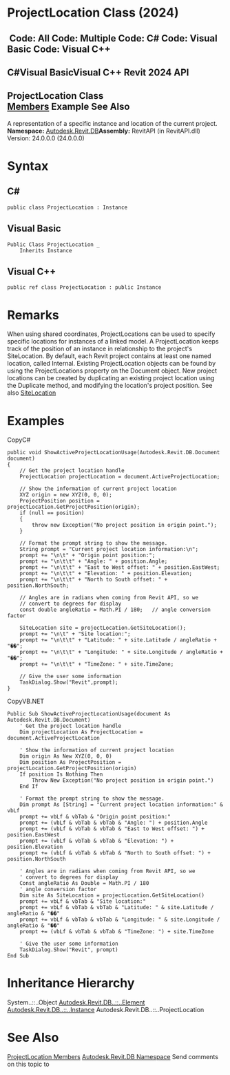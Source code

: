 # ProjectLocation Class (2024)

﻿
 Code: All Code: Multiple Code: C# Code: Visual Basic Code: Visual C++   
---  
C#Visual BasicVisual C++
Revit 2024 API  
---  
ProjectLocation Class  
[Members](5a4fcda2-f474-583b-be4c-a167e4efa116.md "ProjectLocation Members") Example See Also  
---  
A representation of a specific instance and location of the current project. 
**Namespace:** [Autodesk.Revit.DB](87546ba7-461b-c646-cbb1-2cb8f5bff8b2.md "Autodesk.Revit.DB Namespace")**Assembly:** RevitAPI (in RevitAPI.dll) Version: 24.0.0.0 (24.0.0.0)
# Syntax
C#  
---  
```text
public class ProjectLocation : Instance
```
  
Visual Basic  
---  
```text
Public Class ProjectLocation _
	Inherits Instance
```
  
Visual C++  
---  
```text
public ref class ProjectLocation : public Instance
```
  
# Remarks
When using shared coordinates, ProjectLocations can be used to specify specific locations for instances of a linked model. A ProjectLocation keeps track of the position of an instance in relationship to the project's SiteLocation.
By default, each Revit project contains at least one named location, called Internal. Existing ProjectLocation objects can be found by using the ProjectLocations property on the Document object. New project locations can be created by duplicating an existing project location using the Duplicate method, and modifying the location's project position. 
See also [SiteLocation](9d71159d-514c-c1b3-8673-5c0e7f28b688.md "SiteLocation Class")
# Examples
CopyC#
```text
public void ShowActiveProjectLocationUsage(Autodesk.Revit.DB.Document document)
{
    // Get the project location handle 
    ProjectLocation projectLocation = document.ActiveProjectLocation;

    // Show the information of current project location
    XYZ origin = new XYZ(0, 0, 0);
    ProjectPosition position = projectLocation.GetProjectPosition(origin);
    if (null == position)
    {
        throw new Exception("No project position in origin point.");
    }

    // Format the prompt string to show the message.
    String prompt = "Current project location information:\n";
    prompt += "\n\t" + "Origin point position:";
    prompt += "\n\t\t" + "Angle: " + position.Angle;
    prompt += "\n\t\t" + "East to West offset: " + position.EastWest;
    prompt += "\n\t\t" + "Elevation: " + position.Elevation;
    prompt += "\n\t\t" + "North to South offset: " + position.NorthSouth;

    // Angles are in radians when coming from Revit API, so we 
    // convert to degrees for display
    const double angleRatio = Math.PI / 180;   // angle conversion factor

    SiteLocation site = projectLocation.GetSiteLocation();
    prompt += "\n\t" + "Site location:";
    prompt += "\n\t\t" + "Latitude: " + site.Latitude / angleRatio + "��";
    prompt += "\n\t\t" + "Longitude: " + site.Longitude / angleRatio + "��";
    prompt += "\n\t\t" + "TimeZone: " + site.TimeZone;

    // Give the user some information
    TaskDialog.Show("Revit",prompt);
}
```

CopyVB.NET
```text
Public Sub ShowActiveProjectLocationUsage(document As Autodesk.Revit.DB.Document)
    ' Get the project location handle 
    Dim projectLocation As ProjectLocation = document.ActiveProjectLocation

    ' Show the information of current project location
    Dim origin As New XYZ(0, 0, 0)
    Dim position As ProjectPosition = projectLocation.GetProjectPosition(origin)
    If position Is Nothing Then
        Throw New Exception("No project position in origin point.")
    End If

    ' Format the prompt string to show the message.
    Dim prompt As [String] = "Current project location information:" & vbLf
    prompt += vbLf & vbTab & "Origin point position:"
    prompt += (vbLf & vbTab & vbTab & "Angle: ") + position.Angle
    prompt += (vbLf & vbTab & vbTab & "East to West offset: ") + position.EastWest
    prompt += (vbLf & vbTab & vbTab & "Elevation: ") + position.Elevation
    prompt += (vbLf & vbTab & vbTab & "North to South offset: ") + position.NorthSouth

    ' Angles are in radians when coming from Revit API, so we 
    ' convert to degrees for display
    Const angleRatio As Double = Math.PI / 180
    ' angle conversion factor
    Dim site As SiteLocation = projectLocation.GetSiteLocation()
    prompt += vbLf & vbTab & "Site location:"
    prompt += vbLf & vbTab & vbTab & "Latitude: " & site.Latitude / angleRatio & "��"
    prompt += vbLf & vbTab & vbTab & "Longitude: " & site.Longitude / angleRatio & "��"
    prompt += (vbLf & vbTab & vbTab & "TimeZone: ") + site.TimeZone

    ' Give the user some information
    TaskDialog.Show("Revit", prompt)
End Sub
```

# Inheritance Hierarchy
System..::..Object [Autodesk.Revit.DB..::..Element](eb16114f-69ea-f4de-0d0d-f7388b105a16.md "Element Class") [Autodesk.Revit.DB..::..Instance](08603dd9-976d-a9fe-add7-2a8450b8006c.md "Instance Class") Autodesk.Revit.DB..::..ProjectLocation
# See Also
[ProjectLocation Members](5a4fcda2-f474-583b-be4c-a167e4efa116.md "ProjectLocation Members")
[Autodesk.Revit.DB Namespace](87546ba7-461b-c646-cbb1-2cb8f5bff8b2.md "Autodesk.Revit.DB Namespace")
Send comments on this topic to 
